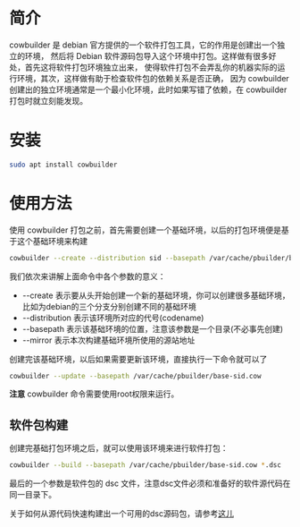 # 简介
cowbuilder 是 debian 官方提供的一个软件打包工具，它的作用是创建出一个独立的环境，
然后将 Debian 软件源码包导入这个环境中打包。这样做有很多好处，首先这将软件打包环境独立出来，
使得软件打包不会弄乱你的机器实际的运行环境，其次，这样做有助于检查软件包的依赖关系是否正确，
因为 cowbuilder 创建出的独立环境通常是一个最小化环境，此时如果写错了依赖，在 cowbuilder 打包时就立刻能发现。

# 安装
```bash
sudo apt install cowbuilder
```

# 使用方法
使用 cowbuilder 打包之前，首先需要创建一个基础环境，以后的打包环境便是基于这个基础环境来构建
```bash
cowbuilder --create --distribution sid --basepath /var/cache/pbuilder/base-sid.cow --mirror http://mirrors.163.com/debian
```

我们依次来讲解上面命令中各个参数的意义：

* --create 表示要从头开始创建一个新的基础环境，你可以创建很多基础环境，比如为debian的三个分支分别创建不同的基础环境
* --distribution 表示该环境所对应的代号(codename)
* --basepath 表示该基础环境的位置，注意该参数是一个目录(不必事先创建)
* --mirror 表示本次构建基础环境所使用的源站地址

创建完该基础环境，以后如果需要更新该环境，直接执行一下命令就可以了
```bash
cowbuilder --update --basepath /var/cache/pbuilder/base-sid.cow
```

**注意** cowbuilder 命令需要使用root权限来运行。

## 软件包构建
创建完基础打包环境之后，就可以使用该环境来进行软件打包：
```bash
cowbuilder --build --basepath /var/cache/pbuilder/base-sid.cow *.dsc
```

最后的一个参数是软件包的 dsc 文件，注意dsc文件必须和准备好的软件源代码在同一目录下。

关于如何从源代码快速构建出一个可用的dsc源码包，请参考[这儿](https://hosiet.me/blog/2016/07/24/fast-preparation-of-a-source-only-upload-for-debian/)
